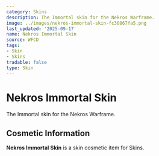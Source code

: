 ```yaml
---
category: Skins
description: The Immortal skin for the Nekros Warframe.
image: ../images/nekros-immortal-skin-fc30867fa5.png
last_updated: '2025-09-17'
name: Nekros Immortal Skin
source: WFCD
tags:
- Skin
- Skins
tradable: false
type: Skin
---
```


# Nekros Immortal Skin

The Immortal skin for the Nekros Warframe.

## Cosmetic Information

**Nekros Immortal Skin** is a skin cosmetic item for Skins.

